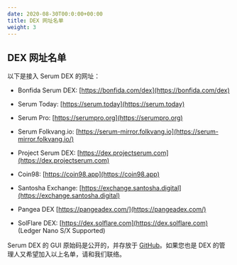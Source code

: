 ```yaml
---
date: 2020-08-30T00:0:00+00:00
title: DEX 网址名单
weight: 3
---
```


## DEX 网址名单

以下是接入 Serum DEX 的网址：

- Bonfida Serum DEX: [https://bonfida.com/dex](https://bonfida.com/dex)

- Serum Today: [https://serum.today](https://serum.today)

- Serum Pro: [https://serumpro.org](https://serumpro.org)

- Serum Folkvang.io: [https://serum-mirror.folkvang.io](https://serum-mirror.folkvang.io/)

- Project Serum DEX: [https://dex.projectserum.com](https://dex.projectserum.com)

- Coin98: [https://coin98.app](https://coin98.app)

- Santosha Exchange: [https://exchange.santosha.digital](https://exchange.santosha.digital)

- Pangea DEX [https://pangeadex.com/](https://pangeadex.com/)

- SolFlare DEX: [https://dex.solflare.com](https://dex.solflare.com) (Ledger Nano S/X Supported)

Serum DEX 的 GUI 原始码是公开的，并存放于 [GitHub](https://github.com/project-serum/serum-dex-ui)。如果您也是 DEX 的管理人又希望加入以上名单，请和我们联络。
